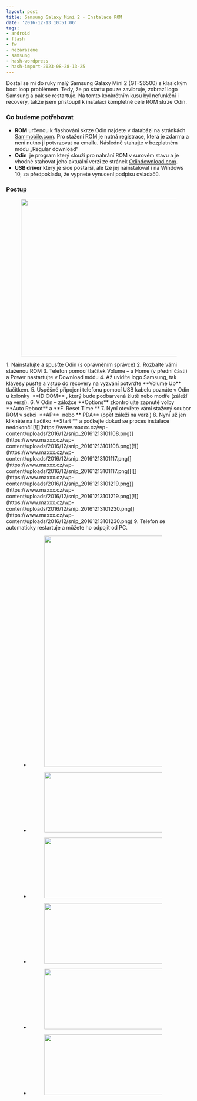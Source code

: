 ```yaml
---
layout: post
title: Samsung Galaxy Mini 2 - Instalace ROM
date: '2016-12-13 10:51:06'
tags:
- android
- flash
- fw
- nezarazene
- samsung
- hash-wordpress
- hash-import-2023-08-28-13-25
---
```


Dostal se mi do ruky malý Samsung Galaxy Mini 2 (GT-S6500) s klasickým boot loop problémem. Tedy, že po startu pouze zavibruje, zobrazí logo Samsung a pak se restartuje. Na tomto konkrétním kusu byl nefunkční i recovery, takže jsem přistoupil k instalaci kompletně celé ROM skrze Odin.

### Co budeme potřebovat

- **ROM** určenou k flashování skrze Odin najdete v databázi na stránkách [Sammobile.com](http://www.sammobile.com/firmwares/database/GT-S6500/). Pro stažení ROM je nutná registrace, která je zdarma a není nutno ji potvrzovat na emailu. Následně stahujte v bezplatném módu „Regular download“
- **Odin&nbsp;** je program který slouží pro nahrání ROM v surovém stavu a je vhodné stahovat jeho aktuální verzi ze stránek&nbsp;[Odindownload.com](http://Odindownload.com).
- **USB driver** který je sice postarší, ale lze jej nainstalovat i na Windows 10, za předpokladu, že vypnete vynucení podpisu ovladačů.

### Postup
<figure class="wp-block-image size-large"><img decoding="async" loading="lazy" width="653" height="427" src="http://192.168.20.2/wordpress/wp-content/uploads/2020/09/snip_20161213103326.png" alt="" class="wp-image-4334" srcset=" __GHOST_URL__ /content/images/wordpress/2020/09/snip_20161213103326.png 653w, __GHOST_URL__ /content/images/wordpress/2020/09/snip_20161213103326-300x196.png 300w" sizes="(max-width: 653px) 100vw, 653px"></figure>
1. Nainstalujte a spusťte Odin (s oprávněním správce)
2. Rozbalte vámi staženou ROM
3. Telefon pomocí tlačítek Volume – a Home (v přední části) a Power nastartujte v Download módu
4. Až uvidíte logo Samsung, tak klávesy pusťte a vstup do recovery na vyzvání potvrďte **Volume Up** tlačítkem.
5. Úspěšné připojení telefonu pomocí USB kabelu poznáte v Odin u kolonky&nbsp; **ID:COM** , který bude podbarvená žlutě nebo modře (záleží na verzi).
6. V Odin – záložce **Options** zkontrolujte zapnuté volby **Auto Reboot** a **F. Reset Time&nbsp;**
7. Nyní otevřete vámi stažený soubor ROM v sekci&nbsp; **AP** &nbsp;nebo **&nbsp;PDA** (opět záleží na verzi)  
8. Nyní už jen klikněte na tlačítko **Start&nbsp;** a počkejte dokud se proces instalace nedokončí.[![](https://www.maxxx.cz/wp-content/uploads/2016/12/snip_20161213101108.png)](https://www.maxxx.cz/wp-content/uploads/2016/12/snip_20161213101108.png)[![](https://www.maxxx.cz/wp-content/uploads/2016/12/snip_20161213101117.png)](https://www.maxxx.cz/wp-content/uploads/2016/12/snip_20161213101117.png)[![](https://www.maxxx.cz/wp-content/uploads/2016/12/snip_20161213101219.png)](https://www.maxxx.cz/wp-content/uploads/2016/12/snip_20161213101219.png)[![](https://www.maxxx.cz/wp-content/uploads/2016/12/snip_20161213101230.png)](https://www.maxxx.cz/wp-content/uploads/2016/12/snip_20161213101230.png)
9. Telefon se automaticky restartuje a můžete ho odpojit od PC.
<figure class="is-layout-flex wp-block-gallery-3 wp-block-gallery columns-1 is-cropped"><ul class="blocks-gallery-grid">
<li class="blocks-gallery-item"><figure><a href="http://192.168.20.2/wordpress/wp-content/uploads/2020/09/snip_20161213100548.png"><img decoding="async" loading="lazy" width="876" height="627" src="http://192.168.20.2/wordpress/wp-content/uploads/2020/09/snip_20161213100548.png" alt="" data-id="4335" data-full-url="http://192.168.20.2/wordpress/wp-content/uploads/2020/09/snip_20161213100548.png" data-link="https://maxxx.cz/?attachment_id=4335" class="wp-image-4335" srcset=" __GHOST_URL__ /content/images/wordpress/2020/09/snip_20161213100548.png 876w, __GHOST_URL__ /content/images/wordpress/2020/09/snip_20161213100548-300x215.png 300w, __GHOST_URL__ /content/images/wordpress/2020/09/snip_20161213100548-768x550.png 768w" sizes="(max-width: 876px) 100vw, 876px"></a></figure></li>
<li class="blocks-gallery-item"><figure><a href="http://192.168.20.2/wordpress/wp-content/uploads/2020/09/snip_20161213101108.png"><img decoding="async" loading="lazy" width="857" height="164" src="http://192.168.20.2/wordpress/wp-content/uploads/2020/09/snip_20161213101108.png" alt="" data-id="4336" data-full-url="http://192.168.20.2/wordpress/wp-content/uploads/2020/09/snip_20161213101108.png" data-link="https://maxxx.cz/?attachment_id=4336" class="wp-image-4336" srcset=" __GHOST_URL__ /content/images/wordpress/2020/09/snip_20161213101108.png 857w, __GHOST_URL__ /content/images/wordpress/2020/09/snip_20161213101108-300x57.png 300w, __GHOST_URL__ /content/images/wordpress/2020/09/snip_20161213101108-768x147.png 768w" sizes="(max-width: 857px) 100vw, 857px"></a></figure></li>
<li class="blocks-gallery-item"><figure><a href="http://192.168.20.2/wordpress/wp-content/uploads/2020/09/snip_20161213101117.png"><img decoding="async" loading="lazy" width="857" height="164" src="http://192.168.20.2/wordpress/wp-content/uploads/2020/09/snip_20161213101117.png" alt="" data-id="4337" data-full-url="http://192.168.20.2/wordpress/wp-content/uploads/2020/09/snip_20161213101117.png" data-link="https://maxxx.cz/?attachment_id=4337" class="wp-image-4337" srcset=" __GHOST_URL__ /content/images/wordpress/2020/09/snip_20161213101117.png 857w, __GHOST_URL__ /content/images/wordpress/2020/09/snip_20161213101117-300x57.png 300w, __GHOST_URL__ /content/images/wordpress/2020/09/snip_20161213101117-768x147.png 768w" sizes="(max-width: 857px) 100vw, 857px"></a></figure></li>
<li class="blocks-gallery-item"><figure><a href="http://192.168.20.2/wordpress/wp-content/uploads/2020/09/snip_20161213101219.png"><img decoding="async" loading="lazy" width="857" height="164" src="http://192.168.20.2/wordpress/wp-content/uploads/2020/09/snip_20161213101219.png" alt="" data-id="4338" data-full-url="http://192.168.20.2/wordpress/wp-content/uploads/2020/09/snip_20161213101219.png" data-link="https://maxxx.cz/?attachment_id=4338" class="wp-image-4338" srcset=" __GHOST_URL__ /content/images/wordpress/2020/09/snip_20161213101219.png 857w, __GHOST_URL__ /content/images/wordpress/2020/09/snip_20161213101219-300x57.png 300w, __GHOST_URL__ /content/images/wordpress/2020/09/snip_20161213101219-768x147.png 768w" sizes="(max-width: 857px) 100vw, 857px"></a></figure></li>
<li class="blocks-gallery-item"><figure><a href="http://192.168.20.2/wordpress/wp-content/uploads/2020/09/snip_20161213101230.png"><img decoding="async" loading="lazy" width="857" height="164" src="http://192.168.20.2/wordpress/wp-content/uploads/2020/09/snip_20161213101230.png" alt="" data-id="4339" data-full-url="http://192.168.20.2/wordpress/wp-content/uploads/2020/09/snip_20161213101230.png" data-link="https://maxxx.cz/?attachment_id=4339" class="wp-image-4339" srcset=" __GHOST_URL__ /content/images/wordpress/2020/09/snip_20161213101230.png 857w, __GHOST_URL__ /content/images/wordpress/2020/09/snip_20161213101230-300x57.png 300w, __GHOST_URL__ /content/images/wordpress/2020/09/snip_20161213101230-768x147.png 768w" sizes="(max-width: 857px) 100vw, 857px"></a></figure></li>
<li class="blocks-gallery-item"><figure><a href="http://192.168.20.2/wordpress/wp-content/uploads/2020/09/snip_20161213101240.png"><img decoding="async" loading="lazy" width="857" height="164" src="http://192.168.20.2/wordpress/wp-content/uploads/2020/09/snip_20161213101240.png" alt="" data-id="4340" data-full-url="http://192.168.20.2/wordpress/wp-content/uploads/2020/09/snip_20161213101240.png" data-link="https://maxxx.cz/?attachment_id=4340" class="wp-image-4340" srcset=" __GHOST_URL__ /content/images/wordpress/2020/09/snip_20161213101240.png 857w, __GHOST_URL__ /content/images/wordpress/2020/09/snip_20161213101240-300x57.png 300w, __GHOST_URL__ /content/images/wordpress/2020/09/snip_20161213101240-768x147.png 768w" sizes="(max-width: 857px) 100vw, 857px"></a></figure></li>
</ul></figure><!--kg-card-end: html-->